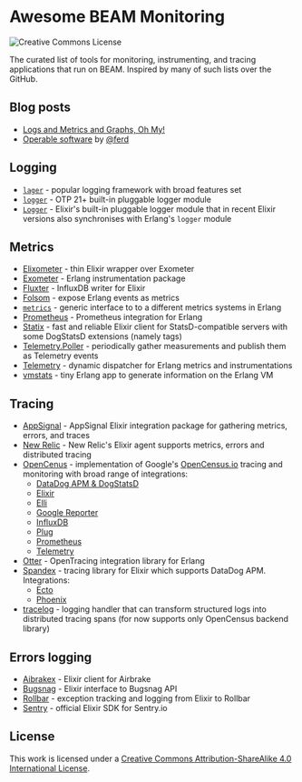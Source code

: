 Awesome BEAM Monitoring
=======================

![Creative Commons License](https://i.creativecommons.org/l/by-sa/4.0/88x31.png)

The curated list of tools for monitoring, instrumenting, and tracing
applications that run on BEAM. Inspired by many of such lists over the GitHub.

## Blog posts

- [Logs and Metrics and Graphs, Oh My!](https://grafana.com/blog/2016/01/05/logs-and-metrics-and-graphs-oh-my/)
- [Operable software](https://ferd.ca/operable-software.html) by [@ferd](https://github.com/ferd)

## Logging

- [`lager`](https://github.com/erlang-lager/lager) - popular logging framework
  with broad features set
- [`logger`](http://www.erlang.org/doc/man/logger.html) - OTP 21+ built-in
  pluggable logger module
- [`Logger`](https://hexdocs.pm/logger/Logger.html) - Elixir's built-in
  pluggable logger module that in recent Elixir versions also synchronises with
  Erlang's `logger` module

## Metrics

- [Elixometer](https://github.com/pinterest/elixometer) - thin Elixir wrapper over Exometer
- [Exometer](https://github.com/Feuerlabs/exometer_core) - Erlang instrumentation package
- [Fluxter](https://github.com/lexmag/fluxter) - InfluxDB writer for Elixir
- [Folsom](https://github.com/boundary/folsom) - expose Erlang events as metrics
- [`metrics`](https://github.com/benoitc/erlang-metrics) - generic interface to to a different metrics systems in Erlang
- [Prometheus](https://github.com/deadtrickster/prometheus.erl) - Prometheus integration for Erlang
- [Statix](https://github.com/lexmag/statix) - fast and reliable Elixir client for StatsD-compatible servers with some DogStatsD extensions (namely tags)
- [Telemetry.Poller](https://github.com/beam-telemetry/telemetry_poller) - periodically gather measurements and publish them as Telemetry events
- [Telemetry](https://github.com/beam-telemetry/telemetry) - dynamic dispatcher for Erlang metrics and instrumentations
- [vmstats](https://github.com/ferd/vmstats) - tiny Erlang app to generate information on the Erlang VM

## Tracing

- [AppSignal](https://github.com/appsignal/appsignal-elixir) - AppSignal
  Elixir integration package for gathering metrics, errors, and traces
- [New Relic](https://github.com/newrelic/elixir_agent) - New Relic's Elixir agent supports metrics, errors and distributed tracing
- [OpenCenus](https://github.com/census-instrumentation/opencensus-erlang) -
  implementation of Google's [OpenCensus.io](https://opencensus.io) tracing and
  monitoring with broad range of integrations:
  * [DataDog APM & DogStatsD](https://github.com/opencensus-beam/opencensus_datadog)
  * [Elixir](https://github.com/opencensus-beam/opencensus_elixir)
  * [Elli](https://github.com/opencensus-beam/opencensus_elli)
  * [Google Reporter](https://github.com/opencensus-beam/oc_google_reporter)
  * [InfluxDB](https://github.com/opencensus-beam/opencensus_influxdb)
  * [Plug](https://github.com/opencensus-beam/opencensus_plug)
  * [Prometheus](https://github.com/opencensus-beam/prometheus)
  * [Telemetry](https://github.com/opencensus-beam/opencensus_telemetry)
- [Otter](https://github.com/Bluehouse-Technology/otter) - OpenTracing
  integration library for Erlang
- [Spandex](https://github.com/spandex-project/spandex) - tracing library for
  Elixir which supports DataDog APM. Integrations:
  * [Ecto](https://github.com/spandex-project/spandex_ecto)
  * [Phoenix](https://github.com/spandex-project/spandex_phoenix)
- [tracelog](https://github.com/opencensus-beam/tracelog) - logging handler that
  can transform structured logs into distributed tracing spans (for now supports
  only OpenCensus backend library)

## Errors logging

- [Aibrakex](https://github.com/fazibear/airbrakex) - Elixir client for Airbrake
- [Bugsnag](https://github.com/jarednorman/bugsnag-elixir) - Elixir interface to Bugsnag API
- [Rollbar](https://github.com/ForzaElixir/rollbax) - exception tracking and logging from Elixir to Rollbar
- [Sentry](https://github.com/getsentry/sentry-elixir) - official Elixir SDK for Sentry.io

## License

This work is licensed under a [Creative Commons Attribution-ShareAlike 4.0 International License](LICENSE).
